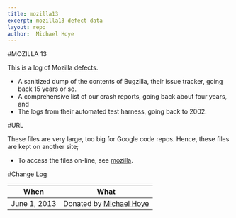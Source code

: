 ```yaml
---
title: mozilla13
excerpt: mozilla13 defect data
layout: repo
author:  Michael Hoye
---
```


#MOZILLA 13

This is a log of Mozilla defects.

  * A sanitized dump of the contents of Bugzilla, their issue tracker, going back 15 years or so.
  * A comprehensive list of our crash reports, going back about four years, and
  * The logs from their automated test harness, going back to 2002.


#URL

These files are very large, too big for Google code repos. Hence, these files are kept on another site;

  * To access the files on-line, see [mozilla](http://promisedata.org/data/mozillaApr13/).
    
#Change Log

When | What
---- | ----
June 1, 2013 | Donated by [Michael Hoye](MikeHoye) 
